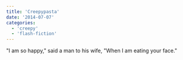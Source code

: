 ```yaml
---
title: 'Creepypasta'
date: '2014-07-07'
categories:
  - 'creepy'
  - 'flash-fiction'
---
```


"I am so happy," said a man to his wife, "When I am eating your face."

<!-- truncate -->
